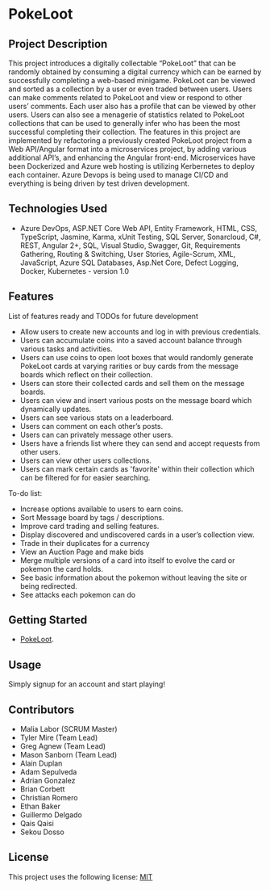 # PokeLoot

## Project Description
This project introduces a digitally collectable “PokeLoot” that can be randomly obtained by consuming a digital currency which can be earned by successfully completing a web-based minigame.  PokeLoot can be viewed and sorted as a collection by a user or even traded between users.  Users can make comments related to PokeLoot and view or respond to other users’ comments.  Each user also has a profile that can be viewed by other users.  Users can also see a menagerie of statistics related to PokeLoot collections that can be used to generally infer who has been the most successful completing their collection.
The features in this project are implemented by refactoring a previously created PokeLoot project from a Web API/Angular format into a microservices project, by adding various additional API’s, and enhancing the Angular front-end.  Microservices have been Dockerized and Azure web hosting is utilizing Kerbernetes to deploy each container.  Azure Devops is being used to manage CI/CD and everything is being driven by test driven development.
## Technologies Used

* Azure DevOps, ASP.NET Core Web API, Entity Framework, HTML, CSS, TypeScript, Jasmine, Karma, xUnit Testing, SQL Server, Sonarcloud, C#, REST, Angular 2+, SQL, Visual Studio, Swagger, Git, Requirements Gathering, Routing & Switching, User Stories, Agile-Scrum, XML, JavaScript, Azure SQL Databases, Asp.Net Core, Defect Logging, Docker, Kubernetes   - version 1.0


## Features

List of features ready and TODOs for future development
* Allow users to create new accounts and log in with previous credentials.
* Users can accumulate coins into a saved account balance through various tasks and activities.
* Users can use coins to open loot boxes that would randomly generate PokeLoot cards at varying rarities or buy cards from the message boards which reflect on their collection.
* Users can store their collected cards and sell them on the message boards.
* Users can view and insert various posts on the message board which dynamically updates.
* Users can see various stats on a leaderboard.
* Users can comment on each other’s posts.
* Users can can privately message other users.
* Users have a friends list where they can send and accept requests from other users.
* Users can view other users collections.
* Users can mark certain cards as 'favorite' within their collection which can be filtered for for easier searching.

To-do list:
* Increase options available to users to earn coins.
* Sort Message board by tags / descriptions.
* Improve card trading and selling features.
* Display discovered and undiscovered cards in a user’s collection view.
* Trade in their duplicates for a currency
* View an Auction Page and make bids
* Merge multiple versions of a card into itself to evolve the card or pokemon the card holds.
* See basic information about the pokemon without leaving the site or being redirected.
* See attacks each pokemon can do


## Getting Started
   
* [PokeLoot](https://p3pokeloot.com/).


## Usage

Simply signup for an account and start playing!

## Contributors

* Malia Labor (SCRUM Master)
* Tyler Mire (Team Lead)
* Greg Agnew (Team Lead)
* Mason Sanborn (Team Lead)
* Alain Duplan
* Adam Sepulveda
* Adrian Gonzalez
* Brian Corbett
* Christian Romero
* Ethan Baker
* Guillermo Delgado
* Qais Qaisi
* Sekou Dosso



## License

This project uses the following license: [MIT](https://opensource.org/licenses/MIT)

